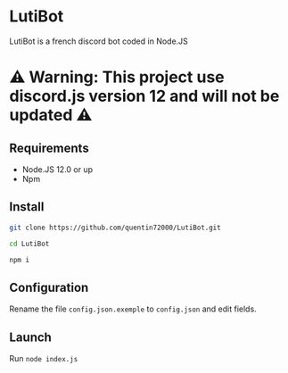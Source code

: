 # LutiBot
LutiBot is a french discord bot coded in Node.JS

# ⚠ Warning: This project use discord.js version 12 and will not be updated ⚠

## Requirements
 - Node.JS 12.0 or up
 - Npm

## Install
```sh
git clone https://github.com/quentin72000/LutiBot.git

cd LutiBot

npm i
```


## Configuration
Rename the file `config.json.exemple` to `config.json` and edit fields.

## Launch

Run `node index.js`
